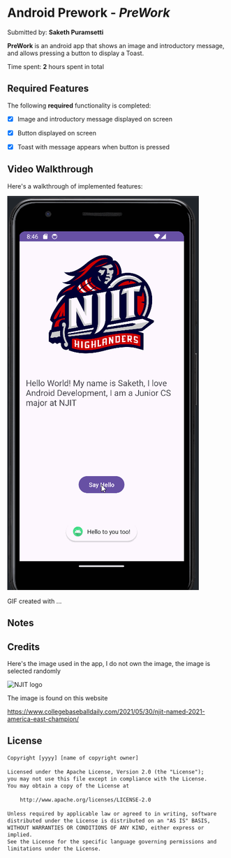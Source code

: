 # Android Prework - *PreWork*

Submitted by: **Saketh Puramsetti**

**PreWork** is an android app that shows an image and introductory message, and allows pressing a button to display a Toast. 

Time spent: **2** hours spent in total

## Required Features

The following **required** functionality is completed:

* [X] Image and introductory message displayed on screen
* [X] Button displayed on screen
* [X] Toast with message appears when button is pressed 


## Video Walkthrough

Here's a walkthrough of implemented features:

<img src='walkthrough.gif' title='Video Walkthrough' alt='Video Walkthrough' />

<!-- Replace this with whatever GIF tool you used! -->
GIF created with ...  
<!-- Recommended tools:
[Kap](https://getkap.co/) for macOS
[ScreenToGif](https://www.screentogif.com/) for Windows
[peek](https://github.com/phw/peek) for Linux. -->

## Notes


## Credits

Here's the image used in the app, I do not own the image, the image is selected randomly

<img src='https://i0.wp.com/www.collegebaseballdaily.com/wp-content/uploads/2021/05/NJIT_Highlanders_logo.svg.png?fit=1170%2C1025&ssl=1' height="200px" width="200px" alt='NJIT logo' />

The image is found on this website

https://www.collegebaseballdaily.com/2021/05/30/njit-named-2021-america-east-champion/

## License

    Copyright [yyyy] [name of copyright owner]

    Licensed under the Apache License, Version 2.0 (the "License");
    you may not use this file except in compliance with the License.
    You may obtain a copy of the License at

        http://www.apache.org/licenses/LICENSE-2.0

    Unless required by applicable law or agreed to in writing, software
    distributed under the License is distributed on an "AS IS" BASIS,
    WITHOUT WARRANTIES OR CONDITIONS OF ANY KIND, either express or implied.
    See the License for the specific language governing permissions and
    limitations under the License.
